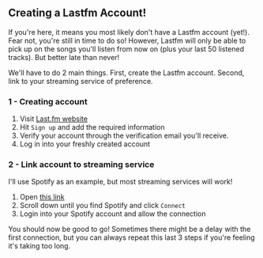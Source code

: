 ## Creating a Lastfm Account!

If you're here, it means you most likely don't have a Lastfm account (yet!). Fear not, you're still in time to do so! However, Lastfm will only be able to pick up on the songs you'll listen from now on (plus your last 50 listened tracks). But better late than never!

We'll have to do 2 main things. First, create the Lastfm account. Second, link to your streaming service of preference.

### 1 - Creating account

1. Visit [Last.fm website](https://www.last.fm/)
2. Hit `Sign up` and add the required information
3. Verify your account through the verification email you'll receive.
4. Log in into your freshly created account

### 2 - Link account to streaming service
I'll use Spotify as an example, but most streaming services will work!

1. Open [this link](https://www.last.fm/about/trackmymusic)
2. Scroll down until you find Spotify and click `Connect`
3. Login into your Spotify account and allow the connection

You should now be good to go! Sometimes there might be a delay with the first connection, but you can always repeat this last 3 steps if you're feeling it's taking too long.